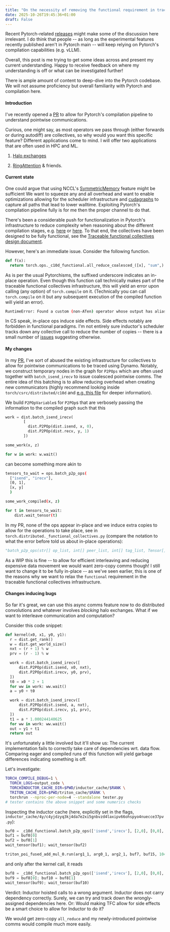 ```yaml
---
title: "On the necessity of removing the 𝚏𝚞𝚗𝚌𝚝𝚒𝚘𝚗𝚊𝚕 requirement in traceable functional collectives"
date: 2025-10-26T19:45:36+01:00
draft: False
---
```


Recent Pytorch-related [releases](https://pytorch.org/blog/torchcomms/)
might make some of the discussion here
irrelevant. I do think that people -- as long as the experimental features recently
published aren't in Pytorch main -- will keep relying on Pytorch's compilation
capabilities (e.g. vLLM).

Overall, this post is me trying to get some ideas across and present my current understanding.
Happy to receive feedback on where my understanding is off or what can be investigated further!

There is ample amount of content to deep-dive into the Pytorch codebase. We will not assume
proficiency but overall familiarity with Pytorch and compilation here.

#### Introduction
I've recently opened a [PR](https://github.com/pytorch/pytorch/pull/161213)
to allow for Pytorch's compilation pipeline to understand pointwise communications.

Curious, one might say, as most operators we pass through (either forwards or
during autodiff) are collectives, so why would you want this specific feature?
Different applications
come to mind. I will offer two applications that are often used in HPC and ML.


1. [Halo exchanges](https://wgropp.cs.illinois.edu/courses/cs598-s15/lectures/lecture25.pdf) 

2. [RingAttention](https://arxiv.org/abs/2310.01889) & friends. 


#### Current state
One could argue that using NCCL's [SymmetricMemory](https://dev-discuss.pytorch.org/t/pytorch-symmetricmemory-harnessing-nvlink-programmability-with-ease/2798)
feature might be sufficient
We want to squeeze any and all overhead and want to enable
optimizations allowing for the scheduler infrastructure and [cudagraphs](https://dev-discuss.pytorch.org/t/understanding-cudagraph-trees/1967/2)
to capture all paths that lead to lower walltime. Exploiting Pytorch's compilation
pipeline fully is for me then the proper channel to do that.

There's been a considerable push for functionalization in Pytorch's infrastructure to reduce
complexity when reasoning about the different compilation stages, e.g. [here](https://github.com/vllm-project/vllm/issues/14703) or [here](https://dev-discuss.pytorch.org/t/functionalization-in-pytorch-everything-you-wanted-to-know/965). To that end, the collectives have been designed
to be fully functional, see the [Traceable functional collectives design document](https://docs.google.com/document/d/1Jqa68gvuVeFWZJFOiukmb58jAaUEET1GVMkd1GOMRT4).

However, here's an immediate issue. Consider the following function.

```python
def f(x):
  return torch.ops._c10d_functional.all_reduce_coalesced_([x], "sum",)
```

As is per the usual Pytorchisms, the suffixed underscore indicates an in-place operation.
Even though this function call technically makes part of the traceable functional collectives
infrastructure, this will yield an error upon calling (any option) of `torch.compile` on it.
(Technically you can call `torch.compile` on it but any subsequent execution of the compiled
function will yield an error).

```bash
RuntimeError: Found a custom (non-ATen) operator whose output has alias annotations: _c10d_functional::all_reduce_coalesced_(Tensor[](a!) inputs, str reduce_op, str group_name) -> Tensor[](a!). We only support functionalizing operators whose outputs do not have alias annotations
```

In CS speak, in-place ops induce side effects. Side effects notably are forbidden in functional
paradigms. I'm not entirely sure inductor's scheduler tracks down any collective call
to reduce the number of copies -- there is a small number of [issues](https://github.com/pytorch/pytorch/issues/134388)
suggesting otherwise.

#### My changes
In my [PR](https://github.com/pytorch/pytorch/pull/161213), I've sort of abused the 
existing infrastructure for collectives to allow for pointwise communications to be
traced using Dynamo. Notably, we construct temporary nodes in the graph for `P2POps`
which are often used together with `batch_isend_irecv` to issue coalesced pointwise
comms. The entire idea of this batching is to allow reducing overhead when creating new 
communicators (highly recommend looking inside `torch/csrc/distributed/c10d` and 
[e.g. this file](https://github.com/pytorch/pytorch/blob/main/torch/csrc/cuda/nccl.cpp) for 
deeper information).

We build `P2POpVariable`s for `P2POp`s that are verbosely passing the information to the
compiled graph such that this

```python
work = dist.batch_isend_irecv(
        [
          dist.P2POp(dist.isend, x, 0),
          dist.P2POp(dist.recv, y, 1)
        ])

some_work(x, z)

for w in work: w.wait()
```

can become something more akin to

```bash
tensors_to_wait = ops.batch_p2p_ops(
  ["isend", "irecv"],
  [0, 1],
  [x, y]
  )

some_work_compiled(x, z)

for t in tensors_to_wait:
    dist.wait_tensor(t)

```

In my PR, none of the ops appear in-place and we induce extra copies
to allow for the operations to take place, see in 
`torch.distributed._functional_collectives.py` 
(compare the notation to what the error before told us about in-place operations):

```python
"batch_p2p_ops(str[] op_list, int[] peer_list, int[] tag_list, Tensor[] tensors, str group_name) -> Tensor[]"
```

As a WIP this is fine -- to allow for efficient interleaving and reducing expensive
data movement we would want zero-copy comms though! I still want to change it to be
fully in-place -- as we've seen earlier, this is one of the reasons why we want to
relax the `functional` requirement in the traceable functional collectives infrastructure.

#### Changes inducing bugs

So far it's great, we can use this async comms feature now to do distributed convolutions
and whatever involves _blocking_ halo exchanges. What if we want to interleave
communication and computation?

Consider this code snippet:

```python
def kernel(x0, x1, y0, y1):
  r = dist.get_rank()
  w = dist.get_world_size()
  nxt = (r + 1) % w
  prv = (r - 1) % w

  work = dist.batch_isend_irecv([
      dist.P2POp(dist.isend, x0, nxt),
      dist.P2POp(dist.irecv, y0, prv),
  ])
  t0 = x0 * 2 + 1
  for ww in work: ww.wait()
  a = y0 + t0

  work = dist.batch_isend_irecv([
      dist.P2POp(dist.isend, a, nxt),
      dist.P2POp(dist.irecv, y1, prv),
  ])
  t1 = a * 1.000244140625
  for ww in work: ww.wait()
  out = y1 + t1
  return out
```

It's unfortunately a little involved but it'll show us: The current implementation
fails to correctly take care of dependencies wrt. data flow.
Comparing eager and compiled runs of this function will yield garbage differences
indicating something is off.

Let's investigate:

```bash
TORCH_COMPILE_DEBUG=1 \
  TORCH_LOGS=output_code \
  TORCHINDUCTOR_CACHE_DIR=$PWD/inductor_cache/$RANK \
  TRITON_CACHE_DIR=$PWD/triton_cache/$RANK \
  torchrun --nproc-per-node=4 --standalone tester.py
# tester contains the above snippet and some numerics checks
```

Inspecting the inductor cache (here, explicitly set in the flags,
`inductor_cache/4y/c4yjdzyq3kj4da7e2xi5gnbvzd4laxipv66ohspyo4nuecce37pv.py`):

```python
buf0 = _c10d_functional.batch_p2p_ops(['isend','irecv'], [2,0], [0,0], [arg0_1, arg1_1], '0')
buf1 = buf0[0]
buf2 = buf0[1]
wait_tensor(buf1); wait_tensor(buf2)
```

```python
triton_poi_fused_add_mul_0.run(arg1_1, arg0_1, arg2_1, buf7, buf15, 1048576, stream=stream1)
```

and only after the kernel call, it reads

```python
buf8 = _c10d_functional.batch_p2p_ops(['isend','irecv'], [2,0], [0,0], [buf7, arg2_1], '0')
buf9 = buf8[0]; buf10 = buf8[1]
wait_tensor(buf9); wait_tensor(buf10)
```

Verdict: Inductor hoisted calls to a wrong argument. Inductor does not carry dependency correctly.
Surely, we can try and track down the wrongly-assigned dependencies here.
Or: Would making TFC allow for side effects be a smart choice to allow for Inductor to do it?

We would get zero-copy `all_reduce` and my newly-introduced pointwise
comms would compile much more easily.
